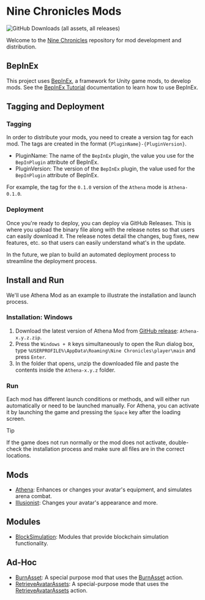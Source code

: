 # Nine Chronicles Mods

![GitHub Downloads (all assets, all releases)](https://img.shields.io/github/downloads/planetarium/NineChronicles.Mods/total)

Welcome to the [Nine Chronicles](https://github.com/planetarium/NineChronicles) repository for mod development and distribution.

## BepInEx

This project uses [BepInEx](https://github.com/BepInEx/BepInEx), a framework for Unity game mods, to develop mods. See the [BepInEx Tutorial](./BEPINEX_TUTORIAL.md) documentation to learn how to use BepInEx.

## Tagging and Deployment

### Tagging

In order to distribute your mods, you need to create a version tag for each mod. The tags are created in the format `{PluginName}-{PluginVersion}`.

- PluginName: The name of the `BepInEx` plugin, the value you use for the `BepInPlugin` attribute of BepInEx.
- PluginVersion: The version of the `BepInEx` plugin, the value used for the `BepInPlugin` attribute of BepInEx.

For example, the tag for the `0.1.0` version of the `Athena` mode is `Athena-0.1.0`.

### Deployment

Once you're ready to deploy, you can deploy via GitHub Releases. This is where you upload the binary file along with the release notes so that users can easily download it.
The release notes detail the changes, bug fixes, new features, etc. so that users can easily understand what's in the update.

In the future, we plan to build an automated deployment process to streamline the deployment process.

## Install and Run

We'll use Athena Mod as an example to illustrate the installation and launch process.

### Installation: Windows

1. Download the latest version of Athena Mod from [GitHub release](https://github.com/planetarium/NineChronicles.Mods/releases): `Athena-x.y.z.zip`.
2. Press the `Windows + R` keys simultaneously to open the Run dialog box, type `%USERPROFILE%\AppData\Roaming\Nine Chronicles\player\main` and press `Enter`.
3. In the folder that opens, unzip the downloaded file and paste the contents inside the `Athena-x.y.z` folder.

### Run

Each mod has different launch conditions or methods, and will either run automatically or need to be launched manually.
For Athena, you can activate it by launching the game and pressing the `Space` key after the loading screen.

> [!TIP]
> If the game does not run normally or the mod does not activate, double-check the installation process and make sure all files are in the correct locations.

## Mods

- [Athena](./NineChronicles.Mods.Athena): Enhances or changes your avatar's equipment, and simulates arena combat.
- [Illusionist](./NineChronicles.Mods.Illusionist): Changes your avatar's appearance and more.

## Modules

- [BlockSimulation](./NineChronicles.Modules.BlockSimulation): Modules that provide blockchain simulation functionality.

## Ad-Hoc

- [BurnAsset](./AdHoc.BurnAsset): A special purpose mod that uses the [BurnAsset](https://github.com/planetarium/lib9c/blob/main/Lib9c/Action/BurnAsset.cs) action.
- [RetrieveAvatarAssets](./AdHoc.RetrieveAvatarAssets): A special-purpose mode that uses the [RetrieveAvatarAssets](https://github.com/planetarium/lib9c/blob/main/Lib9c/Action/RetrieveAvatarAssets.cs) action.
